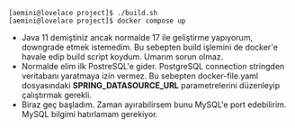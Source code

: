 
```
[aemini@lovelace project]$ ./build.sh
[aemini@lovelace project]$ docker compose up
```

* Java 11 demiştiniz ancak normalde 17 ile geliştirme yapıyorum, downgrade etmek istemedim. Bu sebepten build işlemini de docker'e havale edip build script koydum. Umarım sorun olmaz.
* Normalde elim ilk PostreSQL'e gider. PostgreSQL connection stringden veritabanı yaratmaya izin vermez. Bu sebepten docker-file.yaml dosyasındaki **SPRING_DATASOURCE_URL** parametrelerini düzenleyip çalıştırmak gerekli.
* Biraz geç başladım. Zaman ayırabilirsem bunu MySQL'e port edebilirim. MySQL bilgimi hatırlamam gerekiyor.